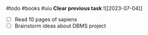 #todo #books #uiu 
**Clear previous task**
![[2023-07-04]] 

- [ ] Read 10 pages of sapiens
- [ ] Brainstorm ideas about DBMS project